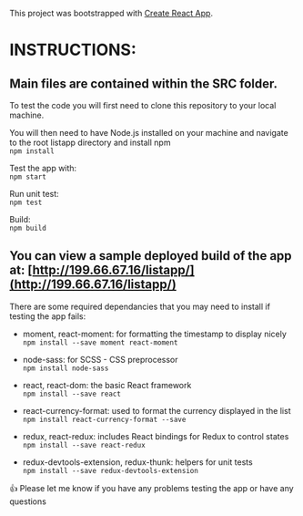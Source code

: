 This project was bootstrapped with [Create React App](https://github.com/facebook/create-react-app).

# INSTRUCTIONS:

## Main files are contained within the SRC folder.

To test the code you will first need to clone this repository to your local machine.

You will then need to have Node.js installed on your machine and navigate to the root listapp directory and install npm  
    `npm install`

Test the app with:  
    `npm start`

Run unit test:  
    `npm test`

Build:  
    `npm build`


## You can view a sample deployed build of the app at: [http://199.66.67.16/listapp/](http://199.66.67.16/listapp/)

There are some required dependancies that you may need to install if testing the app fails:

* moment, react-moment: for formatting the timestamp to display nicely  
    `npm install --save moment react-moment`

* node-sass: for SCSS - CSS preprocessor  
    `npm install node-sass`

* react, react-dom: the basic React framework  
    `npm install --save react`

* react-currency-format: used to format the currency displayed in the list  
    `npm install react-currency-format --save`

* redux, react-redux: includes React bindings for Redux to control states  
    `npm install --save react-redux`

* redux-devtools-extension, redux-thunk: helpers for unit tests  
    `npm install --save redux-devtools-extension`


:+1: Please let me know if you have any problems testing the app or have any questions


